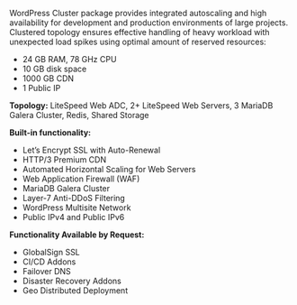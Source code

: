 WordPress Cluster package provides integrated autoscaling and high availability for development and production environments of large projects. Clustered topology ensures effective handling of heavy workload with unexpected load spikes using optimal amount of reserved resources:

* 24 GB RAM, 78 GHz CPU
* 10 GB disk space
* 1000 GB CDN
* 1 Public IP

**Topology:** LiteSpeed Web ADC, 2+ LiteSpeed Web Servers, 3 MariaDB Galera Cluster, Redis, Shared Storage

**Built-in functionality:**

* Let’s Encrypt SSL with Auto-Renewal
* HTTP/3 Premium CDN
* Automated Horizontal Scaling for Web Servers
* Web Application Firewall (WAF)
* MariaDB Galera Cluster
* Layer-7 Anti-DDoS Filtering
* WordPress Multisite Network
* Public IPv4 and Public IPv6

**Functionality Available by Request:**
* GlobalSign SSL
* CI/CD Addons
* Failover DNS 
* Disaster Recovery Addons
* Geo Distributed Deployment
